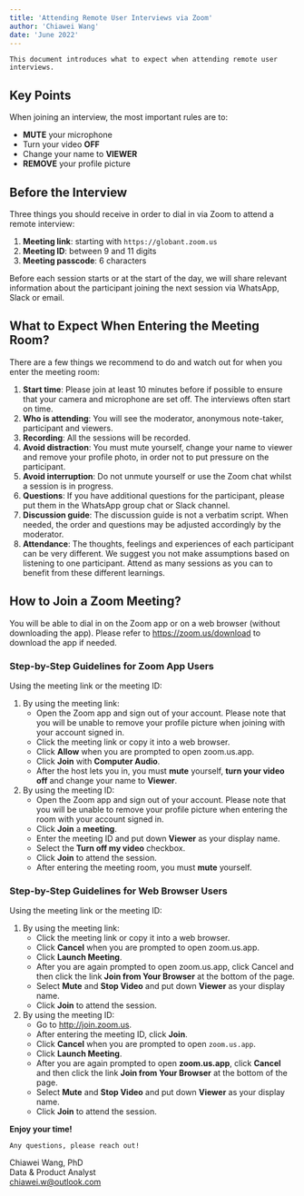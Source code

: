 ```yaml
---
title: 'Attending Remote User Interviews via Zoom'
author: 'Chiawei Wang'
date: 'June 2022'
---
```


`This document introduces what to expect when attending remote user interviews.`

## Key Points

When joining an interview, the most important rules are to:

- **MUTE** your microphone
- Turn your video **OFF**
- Change your name to **VIEWER**
- **REMOVE** your profile picture

## Before the Interview

Three things you should receive in order to dial in via Zoom to attend a remote interview:

1. **Meeting link**: starting with `https://globant.zoom.us`
2. **Meeting ID**: between 9 and 11 digits
3. **Meeting passcode**: 6 characters

Before each session starts or at the start of the day, we will share relevant information about the participant joining the next session via WhatsApp, Slack or email.

## What to Expect When Entering the Meeting Room?

There are a few things we recommend to do and watch out for when you enter the meeting room:

1. **Start time**: Please join at least 10 minutes before if possible to ensure that your camera and microphone are set off. The interviews often start on time.
2. **Who is attending**: You will see the moderator, anonymous note-taker, participant and viewers.
3. **Recording**: All the sessions will be recorded.
4. **Avoid distraction**: You must mute yourself, change your name to viewer and remove your profile photo, in order not to put pressure on the participant.
5. **Avoid interruption**: Do not unmute yourself or use the Zoom chat whilst a session is in progress.
6. **Questions**: If you have additional questions for the participant, please put them in the WhatsApp group chat or Slack channel.
7. **Discussion guide**: The discussion guide is not a verbatim script. When needed, the order and questions may be adjusted accordingly by the moderator.
8. **Attendance**: The thoughts, feelings and experiences of each participant can be very different. We suggest you not make assumptions based on listening to one participant. Attend as many sessions as you can to benefit from these different learnings.

## How to Join a Zoom Meeting?

You will be able to dial in on the Zoom app or on a web browser (without downloading the app). Please refer to <https://zoom.us/download> to download the app if needed.


### Step-by-Step Guidelines for Zoom App Users

Using the meeting link or the meeting ID:

1. By using the meeting link:
    - Open the Zoom app and sign out of your account. Please note that you will be unable to remove your profile picture when joining with your account signed in.
    - Click the meeting link or copy it into a web browser.
    - Click **Allow** when you are prompted to open zoom.us.app.
    - Click **Join** with **Computer Audio**.
    - After the host lets you in, you must **mute** yourself, **turn your video off** and change your name to **Viewer**.
2. By using the meeting ID:
    - Open the Zoom app and sign out of your account. Please note that you will be unable to remove your profile picture when entering the room with your account signed in.
    - Click **Join** a **meeting**.
    - Enter the meeting ID and put down **Viewer** as your display name.
    - Select the **Turn off my video** checkbox.
    - Click **Join** to attend the session.
    - After entering the meeting room, you must **mute** yourself.

### Step-by-Step Guidelines for Web Browser Users

Using the meeting link or the meeting ID:

1. By using the meeting link:
    - Click the meeting link or copy it into a web browser.
    - Click **Cancel** when you are prompted to open zoom.us.app.
    - Click **Launch Meeting**.
    - After you are again prompted to open zoom.us.app, click Cancel and then click the link **Join from Your Browser** at the bottom of the page.
    - Select **Mute** and **Stop Video** and put down **Viewer** as your display name.
    - Click **Join** to attend the session.
2. By using the meeting ID:
    - Go to <http://join.zoom.us>.
    - After entering the meeting ID, click **Join**.
    - Click **Cancel** when you are prompted to open `zoom.us.app`.
    - Click **Launch Meeting**.
    - After you are again prompted to open **zoom.us.app**, click **Cancel** and then click the link **Join from Your Browser** at the bottom of the page.
    - Select **Mute** and **Stop Video** and put down **Viewer** as your display name.
    - Click **Join** to attend the session.

**Enjoy your time!**

`Any questions, please reach out!`

Chiawei Wang, PhD\
Data & Product Analyst\
<chiawei.w@outlook.com>
